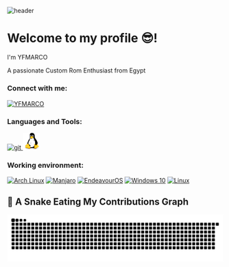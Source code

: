 <!---
![header](https://capsule-render.vercel.app/api?type=wave&color=gradient&height=280&section=header&text=Spider%20Team%20🕷🕸&fontSize=90)
--->

![header](https://capsule-render.vercel.app/api?type=venom&height=300&color=gradient&text=YFMARCO%20&fontColor=7f00ff&animation=twinkling)

# Welcome to my profile 😎!
I'm YFMARCO

A passionate Custom Rom Enthusiast from Egypt

<h3 align="left">Connect with me:</h3>
<p align="left"> 
<a href="https://t.me/YFMARCO/" target="blank"><img align="center" src="https://cloud.githubusercontent.com/assets/29163250/26754498/4422864c-487c-11e7-9131-3109433ebf24.png" alt="YFMARCO" height="40" width="40" /></a>
</p>

<h3 align="left">Languages and Tools:</h3>
<p align="left"> <a href="https://git-scm.com/" target="_blank" rel="noreferrer"> <img src="https://www.vectorlogo.zone/logos/git-scm/git-scm-icon.svg" alt="git" width="40" height="40"/> </a> <a href="https://www.linux.org/" target="_blank" rel="noreferrer"> <img src="https://raw.githubusercontent.com/devicons/devicon/master/icons/linux/linux-original.svg" alt="linux" width="40" height="40"/> </a> </p>

<h3 align="left">Working environment:</h3>

[![Arch Linux](https://img.shields.io/badge/Arch_Linux-1793D1?style=for-the-badge&logo=arch-linux&logoColor=white)](https://archlinux.org)
[![Manjaro](https://img.shields.io/badge/Manjaro-35BF5C?style=for-the-badge&logo=manjaro&logoColor=white)](https://manjaro.org)
[![EndeavourOS](https://img.shields.io/badge/EndeavourOS-5D3F8E?style=for-the-badge&logo=endeavourOS&logoColor=white)](https://endeavouros.com)
[![Windows 10](https://img.shields.io/badge/Windows_10-0078D6?style=for-the-badge&logo=windows&logoColor=white)](https://www.microsoft.com/windows)
[![Linux](https://img.shields.io/badge/Linux-FCC624?style=for-the-badge&logo=linux&logoColor=black)](https://www.kernel.org)


## 🐍 A Snake Eating My Contributions Graph

<p align="center">
	<picture>
		  <source media="(prefers-color-scheme: dark)" srcset="https://raw.githubusercontent.com/7oSkaaa/7oSkaaa/output/github-contribution-grid-snake-dark.svg">
		  <source media="(prefers-color-scheme: light)" srcset="https://raw.githubusercontent.com/7oSkaaa/7oSkaaa/output/github-contribution-grid-snake.svg">
		  <img alt="github contribution grid snake animation" src="https://raw.githubusercontent.com/7oSkaaa/7oSkaaa/output/github-contribution-grid-snake.svg">
	</picture>
</p>
